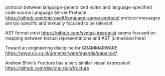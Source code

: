 protocol between language-generalized editor and language-specified code source
Language Server Protocol
https://github.com/microsoft/language-server-protocol
protocol messages are too specific and textually focused to be relevant

AST format
unist
https://github.com/syntax-tree/unist
seems focused on mapping between textual representations and AST (unneeded here)

Toward an engineering discipline for GRAMMARWARE
https://www.cs.vu.nl/grammarware/agenda/paper.pdf

Andrew Blinn's Fructure has a very similar visual expression!
https://github.com/disconcision/fructure
